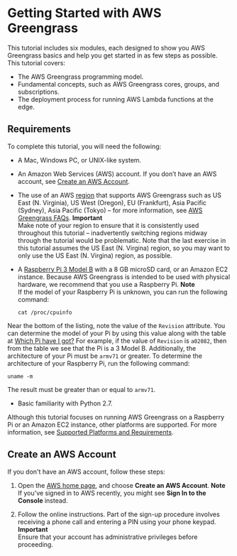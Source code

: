 # Getting Started with AWS Greengrass<a name="gg-gs"></a>

This tutorial includes six modules, each designed to show you AWS Greengrass basics and help you get started in as few steps as possible\. This tutorial covers:
+ The AWS Greengrass programming model\.
+  Fundamental concepts, such as AWS Greengrass cores, groups, and subscriptions\.
+ The deployment process for running AWS Lambda functions at the edge\.

## Requirements<a name="gg-requirements"></a>

To complete this tutorial, you will need the following:
+ A Mac, Windows PC, or UNIX\-like system\.
+ An Amazon Web Services \(AWS\) account\. If you don’t have an AWS account, see [Create an AWS Account](#create-aws-account)\.
+ The use of an AWS [region](https://en.wikipedia.org/wiki/Amazon_Web_Services#Availability_and_topology) that supports AWS Greengrass such as US East \(N\. Virginia\), US West \(Oregon\), EU \(Frankfurt\), Asia Pacific \(Sydney\), Asia Pacific \(Tokyo\) – for more information, see [AWS Greengrass FAQs](https://aws.amazon.com/greengrass/faqs/)\. 
**Important**  
Make note of your region to ensure that it is consistently used throughout this tutorial – inadvertently switching regions midway through the tutorial would be problematic\. Note that the last exercise in this tutorial assumes the US East \(N\. Virgina\) region, so you may want to only use the US East \(N\. Virgina\) region, as possible\.
+ A [Raspberry Pi 3 Model B](https://www.amazon.com/Raspberry-Model-1-2GHz-64-bit-quad-core/dp/B01CD5VC92/ref=sr_1_3?ie=UTF8&qid=1510013943&sr=8-3&keywords=Raspberry+Pi+Model+3&dpID=51wEoDfvlIL&preST=_SX300_QL70_&dpSrc=srch) with a 8 GB microSD card, or an Amazon EC2 instance\. Because AWS Greengrass is intended to be used with physical hardware, we recommend that you use a Raspberry Pi\. 
**Note**  
If the model of your Raspberry Pi is unknown, you can run the following command:  

  ```
  cat /proc/cpuinfo
  ```
Near the bottom of the listing, note the value of the `Revision` attribute\. You can determine the model of your Pi by using this value along with the table at [Which Pi have I got?](https://elinux.org/RPi_HardwareHistory#Which_Pi_have_I_got.3F) For example, if the value of `Revision` is `a02082`, then from the table we see that the Pi is a 3 Model B\. Additionally, the architecture of your Pi must be `armv71` or greater\. To determine the architecture of your Raspberry Pi, run the following command:  

  ```
  uname -m
  ```
The result must be greater than or equal to `armv71`\.
+ Basic familiarity with Python 2\.7\.

Although this tutorial focuses on running AWS Greengrass on a Raspberry Pi or an Amazon EC2 instance, other platforms are supported\. For more information, see [Supported Platforms and Requirements](what-is-gg.md#gg-platforms)\.

## Create an AWS Account<a name="create-aws-account"></a>

If you don't have an AWS account, follow these steps:

1. Open the [AWS home page](http://aws.amazon.com/), and choose **Create an AWS Account**\. 
**Note**  
If you've signed in to AWS recently, you might see **Sign In to the Console** instead\.

1. Follow the online instructions\. Part of the sign\-up procedure involves receiving a phone call and entering a PIN using your phone keypad\.
**Important**  
Ensure that your account has administrative privileges before proceeding\.